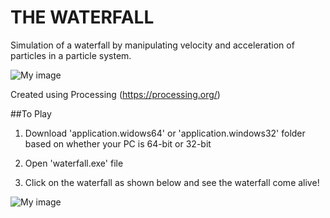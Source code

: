 # THE WATERFALL

Simulation of a waterfall by manipulating velocity and acceleration of particles in a particle system.

![My image](https://thebluebreeze.files.wordpress.com/2015/02/output_cdm8go.gif)

Created using Processing (https://processing.org/)

##To Play

1. Download 'application.widows64' or 'application.windows32' folder based on whether your PC is 64-bit or 32-bit

2. Open 'waterfall.exe' file

3. Click on the waterfall as shown below and see the waterfall come alive!

![My image](https://thebluebreeze.files.wordpress.com/2015/02/waterfall_click.png)
